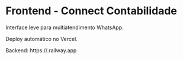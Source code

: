 # Frontend - Connect Contabilidade

Interface leve para multiatendimento WhatsApp.

Deploy automático no Vercel.

Backend: https://<seu-backend>.railway.app
